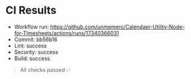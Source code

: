 # CI Results

- Workflow run: https://github.com/unmemero/Calendaer-Utility-Node-for-TImesheets/actions/runs/17340366031
- Commit: bb56b16
- Lint:     success
- Security: success
- Build:    success

> All checks passed ✅

